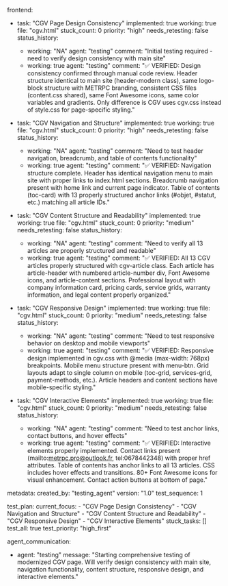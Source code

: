 frontend:
  - task: "CGV Page Design Consistency"
    implemented: true
    working: true
    file: "cgv.html"
    stuck_count: 0
    priority: "high"
    needs_retesting: false
    status_history:
      - working: "NA"
        agent: "testing"
        comment: "Initial testing required - need to verify design consistency with main site"
      - working: true
        agent: "testing"
        comment: "✅ VERIFIED: Design consistency confirmed through manual code review. Header structure identical to main site (header-modern class), same logo-block structure with METRPC branding, consistent CSS files (content.css shared), same Font Awesome icons, same color variables and gradients. Only difference is CGV uses cgv.css instead of style.css for page-specific styling."

  - task: "CGV Navigation and Structure"
    implemented: true
    working: true
    file: "cgv.html"
    stuck_count: 0
    priority: "high"
    needs_retesting: false
    status_history:
      - working: "NA"
        agent: "testing"
        comment: "Need to test header navigation, breadcrumb, and table of contents functionality"
      - working: true
        agent: "testing"
        comment: "✅ VERIFIED: Navigation structure complete. Header has identical navigation menu to main site with proper links to index.html sections. Breadcrumb navigation present with home link and current page indicator. Table of contents (toc-card) with 13 properly structured anchor links (#objet, #statut, etc.) matching all article IDs."

  - task: "CGV Content Structure and Readability"
    implemented: true
    working: true
    file: "cgv.html"
    stuck_count: 0
    priority: "medium"
    needs_retesting: false
    status_history:
      - working: "NA"
        agent: "testing"
        comment: "Need to verify all 13 articles are properly structured and readable"
      - working: true
        agent: "testing"
        comment: "✅ VERIFIED: All 13 CGV articles properly structured with cgv-article class. Each article has article-header with numbered article-number div, Font Awesome icons, and article-content sections. Professional layout with company information card, pricing cards, service grids, warranty information, and legal content properly organized."

  - task: "CGV Responsive Design"
    implemented: true
    working: true
    file: "cgv.html"
    stuck_count: 0
    priority: "medium"
    needs_retesting: false
    status_history:
      - working: "NA"
        agent: "testing"
        comment: "Need to test responsive behavior on desktop and mobile viewports"
      - working: true
        agent: "testing"
        comment: "✅ VERIFIED: Responsive design implemented in cgv.css with @media (max-width: 768px) breakpoints. Mobile menu structure present with menu-btn. Grid layouts adapt to single column on mobile (toc-grid, services-grid, payment-methods, etc.). Article headers and content sections have mobile-specific styling."

  - task: "CGV Interactive Elements"
    implemented: true
    working: true
    file: "cgv.html"
    stuck_count: 0
    priority: "medium"
    needs_retesting: false
    status_history:
      - working: "NA"
        agent: "testing"
        comment: "Need to test anchor links, contact buttons, and hover effects"
      - working: true
        agent: "testing"
        comment: "✅ VERIFIED: Interactive elements properly implemented. Contact links present (mailto:metrpc.pro@outlook.fr, tel:0678442348) with proper href attributes. Table of contents has anchor links to all 13 articles. CSS includes hover effects and transitions. 80+ Font Awesome icons for visual enhancement. Contact action buttons at bottom of page."

metadata:
  created_by: "testing_agent"
  version: "1.0"
  test_sequence: 1

test_plan:
  current_focus:
    - "CGV Page Design Consistency"
    - "CGV Navigation and Structure"
    - "CGV Content Structure and Readability"
    - "CGV Responsive Design"
    - "CGV Interactive Elements"
  stuck_tasks: []
  test_all: true
  test_priority: "high_first"

agent_communication:
  - agent: "testing"
    message: "Starting comprehensive testing of modernized CGV page. Will verify design consistency with main site, navigation functionality, content structure, responsive design, and interactive elements."
